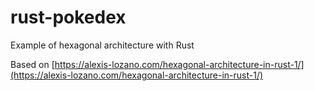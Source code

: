 # rust-pokedex
Example of hexagonal architecture with Rust

Based on [https://alexis-lozano.com/hexagonal-architecture-in-rust-1/](https://alexis-lozano.com/hexagonal-architecture-in-rust-1/)
